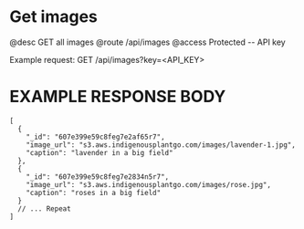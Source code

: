# Get images
@desc GET all images
@route /api/images
@access Protected -- API key

Example request: GET /api/images?key=<API_KEY>

# EXAMPLE RESPONSE BODY
```
[
  {
    "_id": "607e399e59c8feg7e2af65r7",
    "image_url": "s3.aws.indigenousplantgo.com/images/lavender-1.jpg",
    "caption": "lavender in a big field"
  },
  {
    "_id": "607e399e59c8feg7e2834n5r7",
    "image_url": "s3.aws.indigenousplantgo.com/images/rose.jpg",
    "caption": "roses in a big field"
  }
  // ... Repeat
]
```